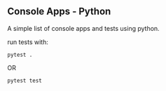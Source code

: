 ## Console Apps - Python

A simple list of console apps and tests using python.

run tests with:

    pytest .
  OR
    
    pytest test
